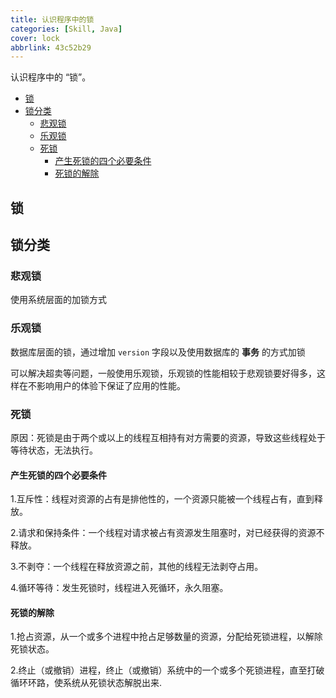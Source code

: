 ```yaml
---
title: 认识程序中的锁
categories: [Skill, Java]
cover: lock
abbrlink: 43c52b29
---
```


认识程序中的 “锁”。

<!-- more -->

<!-- @import "[TOC]" {cmd="toc" depthFrom=2 depthTo=4 orderedList=true}-->

<!-- code_chunk_output -->

- [锁](#锁)
- [锁分类](#锁分类)
  - [悲观锁](#悲观锁)
  - [乐观锁](#乐观锁)
  - [死锁](#死锁)
    - [产生死锁的四个必要条件](#产生死锁的四个必要条件)
    - [死锁的解除](#死锁的解除)

<!-- /code_chunk_output -->

## 锁

## 锁分类

### 悲观锁

使用系统层面的加锁方式

### 乐观锁

数据库层面的锁，通过增加 `version` 字段以及使用数据库的 **事务** 的方式加锁

可以解决超卖等问题，一般使用乐观锁，乐观锁的性能相较于悲观锁要好得多，这样在不影响用户的体验下保证了应用的性能。

### 死锁

原因：死锁是由于两个或以上的线程互相持有对方需要的资源，导致这些线程处于等待状态，无法执行。

#### 产生死锁的四个必要条件

1.互斥性：线程对资源的占有是排他性的，一个资源只能被一个线程占有，直到释放。

2.请求和保持条件：一个线程对请求被占有资源发生阻塞时，对已经获得的资源不释放。

3.不剥夺：一个线程在释放资源之前，其他的线程无法剥夺占用。

4.循环等待：发生死锁时，线程进入死循环，永久阻塞。

#### 死锁的解除

1.抢占资源，从一个或多个进程中抢占足够数量的资源，分配给死锁进程，以解除死锁状态。

2.终止（或撤销）进程，终止（或撤销）系统中的一个或多个死锁进程，直至打破循环环路，使系统从死锁状态解脱出来.
